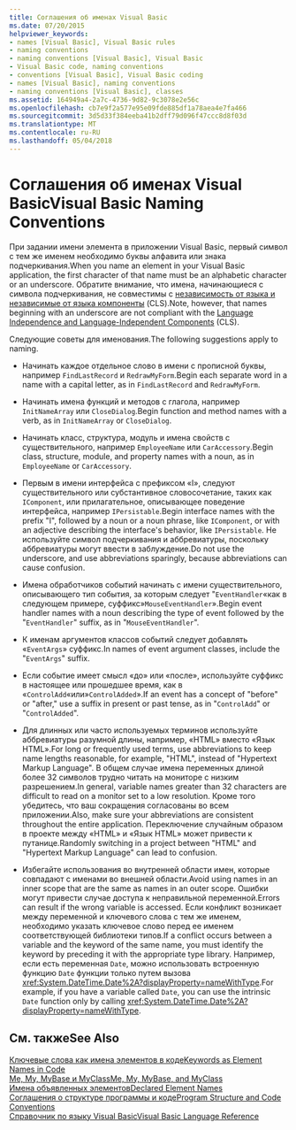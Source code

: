 ```yaml
---
title: Соглашения об именах Visual Basic
ms.date: 07/20/2015
helpviewer_keywords:
- names [Visual Basic], Visual Basic rules
- naming conventions
- naming conventions [Visual Basic], Visual Basic
- Visual Basic code, naming conventions
- conventions [Visual Basic], Visual Basic coding
- names [Visual Basic], naming conventions
- naming conventions [Visual Basic], classes
ms.assetid: 164949a4-2a7c-4736-9d82-9c3078e2e56c
ms.openlocfilehash: cb7e9f2a577e95e09fde885df1a78aea4e7fa466
ms.sourcegitcommit: 3d5d33f384eeba41b2dff79d096f47ccc8d8f03d
ms.translationtype: MT
ms.contentlocale: ru-RU
ms.lasthandoff: 05/04/2018
---
```

# <a name="visual-basic-naming-conventions"></a><span data-ttu-id="b836f-102">Соглашения об именах Visual Basic</span><span class="sxs-lookup"><span data-stu-id="b836f-102">Visual Basic Naming Conventions</span></span>
<span data-ttu-id="b836f-103">При задании имени элемента в приложении Visual Basic, первый символ с тем же именем необходимо буквы алфавита или знака подчеркивания.</span><span class="sxs-lookup"><span data-stu-id="b836f-103">When you name an element in your Visual Basic application, the first character of that name must be an alphabetic character or an underscore.</span></span> <span data-ttu-id="b836f-104">Обратите внимание, что имена, начинающиеся с символа подчеркивания, не совместимы с [независимость от языка и независимые от языка компоненты](../../../standard/language-independence-and-language-independent-components.md) (CLS).</span><span class="sxs-lookup"><span data-stu-id="b836f-104">Note, however, that names beginning with an underscore are not compliant with the [Language Independence and Language-Independent Components](../../../standard/language-independence-and-language-independent-components.md) (CLS).</span></span>  
  
 <span data-ttu-id="b836f-105">Следующие советы для именования.</span><span class="sxs-lookup"><span data-stu-id="b836f-105">The following suggestions apply to naming.</span></span>  
  
-   <span data-ttu-id="b836f-106">Начинать каждое отдельное слово в имени с прописной буквы, например `FindLastRecord` и `RedrawMyForm`.</span><span class="sxs-lookup"><span data-stu-id="b836f-106">Begin each separate word in a name with a capital letter, as in `FindLastRecord` and `RedrawMyForm`.</span></span>  
  
-   <span data-ttu-id="b836f-107">Начинать имена функций и методов с глагола, например `InitNameArray` или `CloseDialog`.</span><span class="sxs-lookup"><span data-stu-id="b836f-107">Begin function and method names with a verb, as in `InitNameArray` or `CloseDialog`.</span></span>  
  
-   <span data-ttu-id="b836f-108">Начинать класс, структура, модуль и имена свойств с существительного, например `EmployeeName` или `CarAccessory`.</span><span class="sxs-lookup"><span data-stu-id="b836f-108">Begin class, structure, module, and property names with a noun, as in `EmployeeName` or `CarAccessory`.</span></span>  
  
-   <span data-ttu-id="b836f-109">Первым в имени интерфейса с префиксом «I», следуют существительного или субстантивное словосочетание, таких как `IComponent`, или прилагательное, описывающее поведение интерфейса, например `IPersistable`.</span><span class="sxs-lookup"><span data-stu-id="b836f-109">Begin interface names with the prefix "I", followed by a noun or a noun phrase, like `IComponent`, or with an adjective describing the interface's behavior, like `IPersistable`.</span></span> <span data-ttu-id="b836f-110">Не используйте символ подчеркивания и аббревиатуры, поскольку аббревиатуры могут ввести в заблуждение.</span><span class="sxs-lookup"><span data-stu-id="b836f-110">Do not use the underscore, and use abbreviations sparingly, because abbreviations can cause confusion.</span></span>  
  
-   <span data-ttu-id="b836f-111">Имена обработчиков событий начинать с имени существительного, описывающего тип события, за которым следует "`EventHandler`«как в следующем примере, суффикс»`MouseEventHandler`».</span><span class="sxs-lookup"><span data-stu-id="b836f-111">Begin event handler names with a noun describing the type of event followed by the "`EventHandler`" suffix, as in "`MouseEventHandler`".</span></span>  
  
-   <span data-ttu-id="b836f-112">К именам аргументов классов событий следует добавлять «`EventArgs`» суффикс.</span><span class="sxs-lookup"><span data-stu-id="b836f-112">In names of event argument classes, include the "`EventArgs`" suffix.</span></span>  
  
-   <span data-ttu-id="b836f-113">Если событие имеет смысл «до» или «после», используйте суффикс в настоящее или прошедшее время, как в «`ControlAdd`«или»`ControlAdded`».</span><span class="sxs-lookup"><span data-stu-id="b836f-113">If an event has a concept of "before" or "after," use a suffix in present or past tense, as in "`ControlAdd`" or "`ControlAdded`".</span></span>  
  
-   <span data-ttu-id="b836f-114">Для длинных или часто используемых терминов используйте аббревиатуры разумной длины, например, «HTML» вместо «Язык HTML».</span><span class="sxs-lookup"><span data-stu-id="b836f-114">For long or frequently used terms, use abbreviations to keep name lengths reasonable, for example, "HTML", instead of "Hypertext Markup Language".</span></span> <span data-ttu-id="b836f-115">В общем случае имена переменных длиной более 32 символов трудно читать на мониторе с низким разрешением.</span><span class="sxs-lookup"><span data-stu-id="b836f-115">In general, variable names greater than 32 characters are difficult to read on a monitor set to a low resolution.</span></span> <span data-ttu-id="b836f-116">Кроме того убедитесь, что ваш сокращения согласованы во всем приложении.</span><span class="sxs-lookup"><span data-stu-id="b836f-116">Also, make sure your abbreviations are consistent throughout the entire application.</span></span> <span data-ttu-id="b836f-117">Переключение случайным образом в проекте между «HTML» и «Язык HTML» может привести к путанице.</span><span class="sxs-lookup"><span data-stu-id="b836f-117">Randomly switching in a project between "HTML" and "Hypertext Markup Language" can lead to confusion.</span></span>  
  
-   <span data-ttu-id="b836f-118">Избегайте использования во внутренней области имен, которые совпадают с именами во внешней области.</span><span class="sxs-lookup"><span data-stu-id="b836f-118">Avoid using names in an inner scope that are the same as names in an outer scope.</span></span> <span data-ttu-id="b836f-119">Ошибки могут привести случае доступа к неправильной переменной.</span><span class="sxs-lookup"><span data-stu-id="b836f-119">Errors can result if the wrong variable is accessed.</span></span> <span data-ttu-id="b836f-120">Если конфликт возникает между переменной и ключевого слова с тем же именем, необходимо указать ключевое слово перед ее именем соответствующей библиотеки типов.</span><span class="sxs-lookup"><span data-stu-id="b836f-120">If a conflict occurs between a variable and the keyword of the same name, you must identify the keyword by preceding it with the appropriate type library.</span></span> <span data-ttu-id="b836f-121">Например, если есть переменная `Date`, можно использовать встроенную функцию `Date` функции только путем вызова <xref:System.DateTime.Date%2A?displayProperty=nameWithType>.</span><span class="sxs-lookup"><span data-stu-id="b836f-121">For example, if you have a variable called `Date`, you can use the intrinsic `Date` function only by calling <xref:System.DateTime.Date%2A?displayProperty=nameWithType>.</span></span>  
  
## <a name="see-also"></a><span data-ttu-id="b836f-122">См. также</span><span class="sxs-lookup"><span data-stu-id="b836f-122">See Also</span></span>  
 [<span data-ttu-id="b836f-123">Ключевые слова как имена элементов в коде</span><span class="sxs-lookup"><span data-stu-id="b836f-123">Keywords as Element Names in Code</span></span>](../../../visual-basic/programming-guide/program-structure/keywords-as-element-names-in-code.md)  
 [<span data-ttu-id="b836f-124">Me, My, MyBase и MyClass</span><span class="sxs-lookup"><span data-stu-id="b836f-124">Me, My, MyBase, and MyClass</span></span>](../../../visual-basic/programming-guide/program-structure/me-my-mybase-and-myclass.md)  
 [<span data-ttu-id="b836f-125">Имена объявленных элементов</span><span class="sxs-lookup"><span data-stu-id="b836f-125">Declared Element Names</span></span>](../../../visual-basic/programming-guide/language-features/declared-elements/declared-element-names.md)  
 [<span data-ttu-id="b836f-126">Соглашения о структуре программы и коде</span><span class="sxs-lookup"><span data-stu-id="b836f-126">Program Structure and Code Conventions</span></span>](../../../visual-basic/programming-guide/program-structure/program-structure-and-code-conventions.md)  
 [<span data-ttu-id="b836f-127">Справочник по языку Visual Basic</span><span class="sxs-lookup"><span data-stu-id="b836f-127">Visual Basic Language Reference</span></span>](../../../visual-basic/language-reference/index.md)
